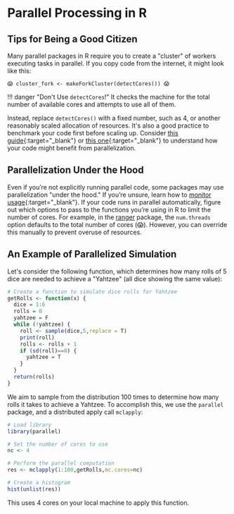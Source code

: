 # Parallel Processing in R 

## Tips for Being a Good Citizen

Many parallel packages in R require you to create a "cluster" of workers executing tasks in parallel. If you copy code from the internet, it might look like this:

```{ .r .yaml .no-copy title="Bad Code from Some Website"}
😱 cluster_fork <- makeForkCluster(detectCores()) 😱
```

!!! danger "Don't Use `detectCores`!"
    It checks the machine for the total number of available cores and attempts to use all of them.



Instead, replace `detectCores()` with a fixed number, such as 4, or another reasonably scaled allocation of resources. It's also a good practice to benchmark your code first before scaling up. Consider [this guide](https://jstaf.github.io/hpc-r/parallel/){:target="_blank"} or [this one](https://bookdown.org/rdpeng/rprogdatascience/parallel-computation.html){:target="_blank"} to understand how your code might benefit from parallelization.

## Parallelization Under the Hood

Even if you’re not explicitly running parallel code, some packages may use parallelization "under the hood." If you’re unsure, learn how to [monitor usage](/_user_guide/monitor_usage/){:target="_blank"}. If your code runs in parallel automatically, figure out which options to pass to the functions you’re using in R to limit the number of cores. For example, in the [ranger](https://rdocumentation.org/packages/ranger/versions/0.15.1) package, the `num.threads` option defaults to the total number of cores (😱). However, you can override this manually to prevent overuse of resources.

## An Example of Parallelized Simulation

Let's consider the following function, which determines how many rolls of 5 dice are needed to achieve a "Yahtzee" (all dice showing the same value):

```R title="R"
# Create a function to simulate dice rolls for Yahtzee
getRolls <- function(x) {
  dice = 1:6
  rolls = 0
  yahtzee = F
  while (!yahtzee) {
    roll <- sample(dice,5,replace = T)
    print(roll)
    rolls <- rolls + 1
    if (sd(roll)==0) {
      yahtzee = T
    }
  }
  return(rolls)
}
```

We aim to sample from the distribution 100 times to determine how many rolls it takes to achieve a Yahtzee. To accomplish this, we use the `parallel` package, and a distributed apply call `mclapply`:

```R hl_lines="5" title="R"
# Load library
library(parallel)

# Set the number of cores to use
nc <- 4

# Perform the parallel computation
res <- mclapply(1:100,getRolls,mc.cores=nc)

# Create a histogram
hist(unlist(res))
```

This uses 4 cores on your local machine to apply this function. 
